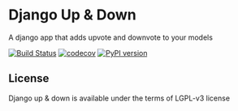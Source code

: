# Django Up & Down

A django app that adds upvote and downvote to your models


[![Build Status](https://travis-ci.org/luxcem/django_und.svg?branch=master)](https://travis-ci.org/luxcem/django_und)
[![codecov](https://codecov.io/gh/luxcem/django_und/branch/master/graph/badge.svg)](https://codecov.io/gh/luxcem/django_und)
[![PyPI version](https://badge.fury.io/py/django_und.svg)](https://badge.fury.io/py/django_und)


## License

Django up & down is available under the terms of LGPL-v3 license

